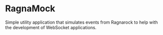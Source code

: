 # RagnaMock

Simple utility application that simulates events from Ragnarock to help with the development of WebSocket applications.